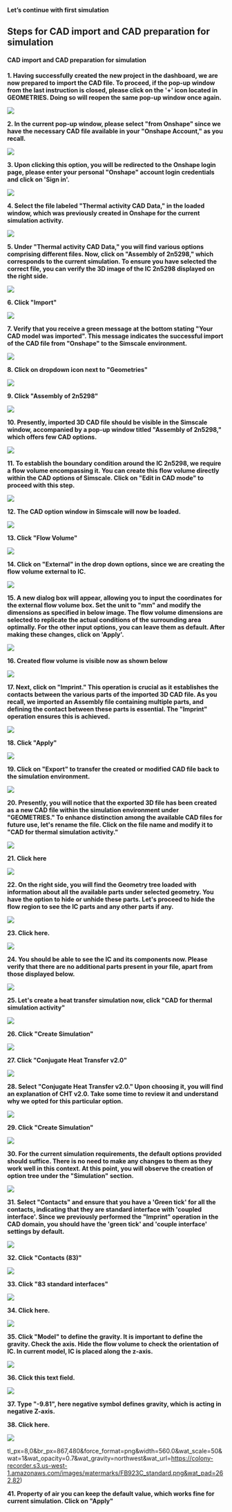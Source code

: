 **Let’s continue with first simulation**

## Steps for CAD import and CAD preparation for simulation

#### CAD import and CAD preparation for simulation

**1. Having successfully created the new project in the dashboard, we are now prepared to import the CAD file. To proceed, if the pop-up window from the last instruction is closed, please click on the '+' icon located in GEOMETRIES. Doing so will reopen the same pop-up window once again.**

![](https://ajeuwbhvhr.cloudimg.io/colony-recorder.s3.amazonaws.com/files/2023-08-09/53caab67-d3c8-40c0-90b6-9a6e8e38231f/File.jpeg?tl_px=0,0&br_px=859,480&force_format=png&width=560.0&wat_scale=50&wat=1&wat_opacity=0.7&wat_gravity=northwest&wat_url=https://colony-recorder.s3.us-west-1.amazonaws.com/images/watermarks/FB923C_standard.png&wat_pad=135,29)

**2. 
In the current pop-up window, please select "from Onshape" since we have the necessary CAD file available in your "Onshape Account," as you recall.**

![](https://ajeuwbhvhr.cloudimg.io/colony-recorder.s3.amazonaws.com/files/2023-08-09/44111ea3-7301-4332-a1d4-988f04ed355c/File.jpeg?tl_px=144,54&br_px=1004,535&force_format=png&width=560.0&wat_scale=50&wat=1&wat_opacity=0.7&wat_gravity=northwest&wat_url=https://colony-recorder.s3.us-west-1.amazonaws.com/images/watermarks/FB923C_standard.png&wat_pad=262,138)

**3. Upon clicking this option, you will be redirected to the Onshape login page, please enter your personal "Onshape" account login credentials and click on 'Sign in'.**

![](https://ajeuwbhvhr.cloudimg.io/colony-recorder.s3.amazonaws.com/files/2023-08-09/247bc612-041b-4686-8be9-c365f765e769/File.jpeg?tl_px=0,57&br_px=859,538&force_format=png&width=560.0&wat_scale=50&wat=1&wat_opacity=0.7&wat_gravity=northwest&wat_url=https://colony-recorder.s3.us-west-1.amazonaws.com/images/watermarks/FB923C_standard.png&wat_pad=192,138)

**4. Select the file labeled "Thermal activity CAD Data," in the loaded window, which was previously created in Onshape for the current simulation activity.**

![](https://ajeuwbhvhr.cloudimg.io/colony-recorder.s3.amazonaws.com/files/2023-08-09/93e3738e-c58a-4b98-bda6-cb35f817e80a/File.jpeg?tl_px=0,0&br_px=859,480&force_format=png&width=560.0&wat_scale=50&wat=1&wat_opacity=0.7&wat_gravity=northwest&wat_url=https://colony-recorder.s3.us-west-1.amazonaws.com/images/watermarks/FB923C_standard.png&wat_pad=84,82)

**5. Under "Thermal activity CAD Data," you will find various options comprising different files. Now, click on "Assembly of 2n5298," which corresponds to the current simulation. To ensure you have selected the correct file, you can verify the 3D image of the IC 2n5298 displayed on the right side.**

![](https://ajeuwbhvhr.cloudimg.io/colony-recorder.s3.amazonaws.com/files/2023-08-09/3f0381a3-125f-47e3-a7a4-455d6e015cf8/File.jpeg?tl_px=0,0&br_px=859,480&force_format=png&width=560.0&wat_scale=50&wat=1&wat_opacity=0.7&wat_gravity=northwest&wat_url=https://colony-recorder.s3.us-west-1.amazonaws.com/images/watermarks/FB923C_standard.png&wat_pad=72,116)

**6. Click "Import"**

![](https://ajeuwbhvhr.cloudimg.io/colony-recorder.s3.amazonaws.com/files/2023-08-09/f1b126f9-19da-42af-99a6-7b5c4b3f07ae/File.jpeg?tl_px=39,138&br_px=899,619&force_format=png&width=560.0&wat_scale=50&wat=1&wat_opacity=0.7&wat_gravity=northwest&wat_url=https://colony-recorder.s3.us-west-1.amazonaws.com/images/watermarks/FB923C_standard.png&wat_pad=507,251)

**7. Verify that you receive a green message at the bottom stating "Your CAD model was imported". This message indicates the successful import of the CAD file from "Onshape" to the Simscale environment.**

![](https://ajeuwbhvhr.cloudimg.io/colony-recorder.s3.amazonaws.com/files/2023-08-09/5845eac4-79ac-4f92-bc90-238ca2f065ff/File.jpeg?tl_px=39,138&br_px=899,619&force_format=png&width=560.0&wat_scale=50&wat=1&wat_opacity=0.7&wat_gravity=northwest&wat_url=https://colony-recorder.s3.us-west-1.amazonaws.com/images/watermarks/FB923C_standard.png&wat_pad=338,261)

**8. Click on dropdown icon next to "Geometries"**

![](https://ajeuwbhvhr.cloudimg.io/colony-recorder.s3.amazonaws.com/files/2023-08-09/c8145004-b5ec-47d2-9aa6-afad09f80ff2/File.jpeg?tl_px=0,0&br_px=859,480&force_format=png&width=560.0&wat_scale=50&wat=1&wat_opacity=0.7&wat_gravity=northwest&wat_url=https://colony-recorder.s3.us-west-1.amazonaws.com/images/watermarks/FB923C_standard.png&wat_pad=-1,36)

**9. Click "Assembly of 2n5298"**

![](https://ajeuwbhvhr.cloudimg.io/colony-recorder.s3.amazonaws.com/files/2023-08-09/9585a54a-5380-4c7b-9470-155d327d8fca/File.jpeg?tl_px=0,0&br_px=859,480&force_format=png&width=560.0&wat_scale=50&wat=1&wat_opacity=0.7&wat_gravity=northwest&wat_url=https://colony-recorder.s3.us-west-1.amazonaws.com/images/watermarks/FB923C_standard.png&wat_pad=47,48)

**10. 
Presently, imported 3D CAD file should be visible in the Simscale window, accompanied by a pop-up window titled "Assembly of 2n5298," which offers few CAD options.**

![](https://ajeuwbhvhr.cloudimg.io/colony-recorder.s3.amazonaws.com/files/2023-08-09/76692270-f269-48f6-aad4-c51ffb2b9015/File.jpeg?tl_px=219,16&br_px=1366,657&force_format=png&width=560.0&wat_scale=50&wat=1&wat_opacity=0.7&wat_gravity=northwest&wat_url=https://colony-recorder.s3.us-west-1.amazonaws.com/images/watermarks/FB923C_standard.png&wat_pad=312,160)

**11. To establish the boundary condition around the IC 2n5298, we require a flow volume encompassing it. You can create this flow volume directly within the CAD options of Simscale. Click on "Edit in CAD mode" to proceed with this step.**

![](https://ajeuwbhvhr.cloudimg.io/colony-recorder.s3.amazonaws.com/files/2023-08-09/f3043b0a-bbc9-40e8-9d1f-c17f5b45a5f5/File.jpeg?tl_px=0,0&br_px=859,480&force_format=png&width=560.0&wat_scale=50&wat=1&wat_opacity=0.7&wat_gravity=northwest&wat_url=https://colony-recorder.s3.us-west-1.amazonaws.com/images/watermarks/FB923C_standard.png&wat_pad=191,117)

**12. The CAD option window in Simscale will now be loaded.**

![](https://ajeuwbhvhr.cloudimg.io/colony-recorder.s3.amazonaws.com/files/2023-08-09/867d4e9d-bd2e-4837-b17d-525f41fa5438/File.jpeg?tl_px=0,0&br_px=1366,657&force_format=png&width=560.0&wat_scale=50&wat=1&wat_opacity=0.7&wat_gravity=northwest&wat_url=https://colony-recorder.s3.us-west-1.amazonaws.com/images/watermarks/FB923C_standard.png&wat_pad=394,188)

**13. Click "Flow Volume"**

![](https://ajeuwbhvhr.cloudimg.io/colony-recorder.s3.amazonaws.com/files/2023-08-09/f268691d-7284-440c-8969-8b409d3cb832/File.jpeg?tl_px=0,0&br_px=859,480&force_format=png&width=560.0&wat_scale=50&wat=1&wat_opacity=0.7&wat_gravity=northwest&wat_url=https://colony-recorder.s3.us-west-1.amazonaws.com/images/watermarks/FB923C_standard.png&wat_pad=21,44)

**14. Click on "External" in the drop down options, since we are creating the flow volume external to IC.**

![](https://ajeuwbhvhr.cloudimg.io/colony-recorder.s3.amazonaws.com/files/2023-08-09/f1e774f4-d72d-43b0-9985-2280e718920f/File.jpeg?tl_px=0,0&br_px=859,480&force_format=png&width=560.0&wat_scale=50&wat=1&wat_opacity=0.7&wat_gravity=northwest&wat_url=https://colony-recorder.s3.us-west-1.amazonaws.com/images/watermarks/FB923C_standard.png&wat_pad=25,71)

**15. A new dialog box will appear, allowing you to input the coordinates for the external flow volume box. Set the unit to "mm" and modify the dimensions  as specified in below image. The flow volume dimensions are selected to replicate the actual conditions of the surrounding area optimally. For the other input options, you can leave them as default. After making these changes, click on 'Apply'.**

![](https://ajeuwbhvhr.cloudimg.io/colony-recorder.s3.amazonaws.com/files/2023-08-09/1c8da842-b26f-4102-87a8-dd5096174747/File.jpeg?tl_px=0,107&br_px=982,657&force_format=png&width=560.0&wat_scale=50&wat=1&wat_opacity=0.7&wat_gravity=northwest&wat_url=https://colony-recorder.s3.us-west-1.amazonaws.com/images/watermarks/FB923C_standard.png&wat_pad=193,207)

**16. Created flow volume is visible now as shown below**

![](https://ajeuwbhvhr.cloudimg.io/colony-recorder.s3.amazonaws.com/files/2023-08-09/a6ae2cde-d258-4a15-a70c-faec5cd4c556/File.jpeg?tl_px=0,0&br_px=1366,657&force_format=png&width=560.0&wat_scale=50&wat=1&wat_opacity=0.7&wat_gravity=northwest&wat_url=https://colony-recorder.s3.us-west-1.amazonaws.com/images/watermarks/FB923C_standard.png&wat_pad=332,198)

**17. Next, click on "Imprint." This operation is crucial as it establishes the contacts between the various parts of the imported 3D CAD file. As you recall, we imported an Assembly file containing multiple parts, and defining the contact between these parts is essential. The "Imprint" operation ensures this is achieved.**

![](https://ajeuwbhvhr.cloudimg.io/colony-recorder.s3.amazonaws.com/files/2023-08-09/37aa9887-7f6d-4759-843d-92b49ebe6796/File.jpeg?tl_px=277,0&br_px=1137,480&force_format=png&width=560.0&wat_scale=50&wat=1&wat_opacity=0.7&wat_gravity=northwest&wat_url=https://colony-recorder.s3.us-west-1.amazonaws.com/images/watermarks/FB923C_standard.png&wat_pad=262,46)

**18. Click "Apply"**

![](https://ajeuwbhvhr.cloudimg.io/colony-recorder.s3.amazonaws.com/files/2023-08-09/38c221db-0b71-48e5-ad5a-79854720ba73/File.jpeg?tl_px=61,0&br_px=920,480&force_format=png&width=560.0&wat_scale=50&wat=1&wat_opacity=0.7&wat_gravity=northwest&wat_url=https://colony-recorder.s3.us-west-1.amazonaws.com/images/watermarks/FB923C_standard.png&wat_pad=262,123)

**19. Click on "Export" to transfer the created or modified CAD file back to the simulation environment.**

![](https://ajeuwbhvhr.cloudimg.io/colony-recorder.s3.amazonaws.com/files/2023-08-09/f039b04c-c47a-442a-9837-8e5414be0673/File.jpeg?tl_px=506,0&br_px=1366,480&force_format=png&width=560.0&wat_scale=50&wat=1&wat_opacity=0.7&wat_gravity=northwest&wat_url=https://colony-recorder.s3.us-west-1.amazonaws.com/images/watermarks/FB923C_standard.png&wat_pad=502,40)

**20. 
Presently, you will notice that the exported 3D file has been created as a new CAD file within the simulation environment under "GEOMETRIES." To enhance distinction among the available CAD files for future use, let's rename the file. Click on the file name and modify it to "CAD for thermal simulation activity."**

![](https://ajeuwbhvhr.cloudimg.io/colony-recorder.s3.amazonaws.com/files/2023-08-09/40fdd08f-f001-4798-81dd-008ad9861fe3/File.jpeg?tl_px=0,0&br_px=859,480&force_format=png&width=560.0&wat_scale=50&wat=1&wat_opacity=0.7&wat_gravity=northwest&wat_url=https://colony-recorder.s3.us-west-1.amazonaws.com/images/watermarks/FB923C_standard.png&wat_pad=257,46)

**21. Click here**

![](https://ajeuwbhvhr.cloudimg.io/colony-recorder.s3.amazonaws.com/files/2023-08-09/4fb867c5-c75d-4096-8ef6-e7a7d6c00cd9/File.jpeg?tl_px=117,0&br_px=976,480&force_format=png&width=560.0&wat_scale=50&wat=1&wat_opacity=0.7&wat_gravity=northwest&wat_url=https://colony-recorder.s3.us-west-1.amazonaws.com/images/watermarks/FB923C_standard.png&wat_pad=262,35)

**22. On the right side, you will find the Geometry tree loaded with information about all the available parts under selected geometry. You have the option to hide or unhide these parts. Let's proceed to hide the flow region to see the IC parts and any other parts if any.**

![](https://ajeuwbhvhr.cloudimg.io/colony-recorder.s3.amazonaws.com/files/2023-08-09/897581c4-417b-4ccd-a517-7cb13a3d8d53/File.jpeg?tl_px=219,0&br_px=1366,640&force_format=png&width=560.0&wat_scale=50&wat=1&wat_opacity=0.7&wat_gravity=northwest&wat_url=https://colony-recorder.s3.us-west-1.amazonaws.com/images/watermarks/FB923C_standard.png&wat_pad=299,132)

**23. Click here.**

![](https://ajeuwbhvhr.cloudimg.io/colony-recorder.s3.amazonaws.com/files/2023-08-09/fb08a070-e166-4195-8834-e8a74cbbdb1e/File.jpeg?tl_px=506,37&br_px=1366,518&force_format=png&width=560.0&wat_scale=50&wat=1&wat_opacity=0.7&wat_gravity=northwest&wat_url=https://colony-recorder.s3.us-west-1.amazonaws.com/images/watermarks/FB923C_standard.png&wat_pad=521,138)

**24. You should be able to see the IC and its components now. Please verify that there are no additional parts present in your file, apart from those displayed below.**

![](https://ajeuwbhvhr.cloudimg.io/colony-recorder.s3.amazonaws.com/files/2023-08-09/0417fd15-922e-4923-a366-b26849ef9acf/File.jpeg?tl_px=0,0&br_px=1366,657&force_format=png&width=560.0&wat_scale=50&wat=1&wat_opacity=0.7&wat_gravity=northwest&wat_url=https://colony-recorder.s3.us-west-1.amazonaws.com/images/watermarks/FB923C_standard.png&wat_pad=275,132)

**25. Let's create a heat transfer simulation now, click "CAD for thermal simulation activity"**

![](https://ajeuwbhvhr.cloudimg.io/colony-recorder.s3.amazonaws.com/files/2023-08-09/a3aa2613-d433-4b23-86e6-e1ab855109ea/File.jpeg?tl_px=0,0&br_px=859,480&force_format=png&width=560.0&wat_scale=50&wat=1&wat_opacity=0.7&wat_gravity=northwest&wat_url=https://colony-recorder.s3.us-west-1.amazonaws.com/images/watermarks/FB923C_standard.png&wat_pad=69,71)

**26. Click "Create Simulation"**

![](https://ajeuwbhvhr.cloudimg.io/colony-recorder.s3.amazonaws.com/files/2023-08-09/4b128623-dced-4078-9889-7b689270a61e/File.jpeg?tl_px=70,64&br_px=930,545&force_format=png&width=560.0&wat_scale=50&wat=1&wat_opacity=0.7&wat_gravity=northwest&wat_url=https://colony-recorder.s3.us-west-1.amazonaws.com/images/watermarks/FB923C_standard.png&wat_pad=262,138)

**27. Click "Conjugate Heat Transfer v2.0"**

![](https://ajeuwbhvhr.cloudimg.io/colony-recorder.s3.amazonaws.com/files/2023-08-09/b01edbf1-7642-4f4e-acb6-c05a6888612b/File.jpeg?tl_px=0,64&br_px=859,545&force_format=png&width=560.0&wat_scale=50&wat=1&wat_opacity=0.7&wat_gravity=northwest&wat_url=https://colony-recorder.s3.us-west-1.amazonaws.com/images/watermarks/FB923C_standard.png&wat_pad=241,138)

**28. Select "Conjugate Heat Transfer v2.0." Upon choosing it, you will find an explanation of CHT v2.0. Take some time to review it and understand why we opted for this particular option.**

![](https://ajeuwbhvhr.cloudimg.io/colony-recorder.s3.amazonaws.com/files/2023-08-09/f6d11665-a755-4637-b52d-193ff751b7ca/File.jpeg?tl_px=506,82&br_px=1366,563&force_format=png&width=560.0&wat_scale=50&wat=1&wat_opacity=0.7&wat_gravity=northwest&wat_url=https://colony-recorder.s3.us-west-1.amazonaws.com/images/watermarks/FB923C_standard.png&wat_pad=316,138)

**29. Click "Create Simulation"**

![](https://ajeuwbhvhr.cloudimg.io/colony-recorder.s3.amazonaws.com/files/2023-08-09/976e5c88-8246-410f-a695-ca5cfdbd2035/File.jpeg?tl_px=506,176&br_px=1366,657&force_format=png&width=560.0&wat_scale=50&wat=1&wat_opacity=0.7&wat_gravity=northwest&wat_url=https://colony-recorder.s3.us-west-1.amazonaws.com/images/watermarks/FB923C_standard.png&wat_pad=320,259)

**30. For the current simulation requirements, the default options provided should suffice. There is no need to make any changes to them as they work well in this context. At this point, you will observe the creation of option tree under the "Simulation" section.**

![](https://ajeuwbhvhr.cloudimg.io/colony-recorder.s3.amazonaws.com/files/2023-08-09/e60f31a9-8dfe-4b7a-94c1-d885c64a08fa/File.jpeg?tl_px=121,0&br_px=981,480&force_format=png&width=560.0&wat_scale=50&wat=1&wat_opacity=0.7&wat_gravity=northwest&wat_url=https://colony-recorder.s3.us-west-1.amazonaws.com/images/watermarks/FB923C_standard.png&wat_pad=262,36)

**31. Select "Contacts" and ensure that you have a 'Green tick' for all the contacts, indicating that they are standard interface with 'coupled interface'. Since we previously performed the "Imprint" operation in the CAD domain, you should have the 'green tick' and 'couple interface' settings by default.**

![](https://ajeuwbhvhr.cloudimg.io/colony-recorder.s3.amazonaws.com/files/2023-08-09/67683155-e956-4269-bd21-8daa11f1691a/File.jpeg?tl_px=0,5&br_px=859,486&force_format=png&width=560.0&wat_scale=50&wat=1&wat_opacity=0.7&wat_gravity=northwest&wat_url=https://colony-recorder.s3.us-west-1.amazonaws.com/images/watermarks/FB923C_standard.png&wat_pad=69,138)

**32. Click "Contacts (83)"**

![](https://ajeuwbhvhr.cloudimg.io/colony-recorder.s3.amazonaws.com/files/2023-08-09/e509efa2-e19b-48b8-8464-96aa85468082/File.jpeg?tl_px=0,13&br_px=859,494&force_format=png&width=560.0&wat_scale=50&wat=1&wat_opacity=0.7&wat_gravity=northwest&wat_url=https://colony-recorder.s3.us-west-1.amazonaws.com/images/watermarks/FB923C_standard.png&wat_pad=65,138)

**33. Click "83 standard interfaces"**

![](https://ajeuwbhvhr.cloudimg.io/colony-recorder.s3.amazonaws.com/files/2023-08-09/30e451e5-892c-49ed-93ce-4fc33d60277b/File.jpeg?tl_px=0,38&br_px=859,519&force_format=png&width=560.0&wat_scale=50&wat=1&wat_opacity=0.7&wat_gravity=northwest&wat_url=https://colony-recorder.s3.us-west-1.amazonaws.com/images/watermarks/FB923C_standard.png&wat_pad=68,138)

**34. Click here.**

![](https://ajeuwbhvhr.cloudimg.io/colony-recorder.s3.amazonaws.com/files/2023-08-09/768e2b09-2e26-45e5-981e-74b7e16def5b/File.jpeg?tl_px=118,0&br_px=977,480&force_format=png&width=560.0&wat_scale=50&wat=1&wat_opacity=0.7&wat_gravity=northwest&wat_url=https://colony-recorder.s3.us-west-1.amazonaws.com/images/watermarks/FB923C_standard.png&wat_pad=262,34)

**35. Click "Model" to define the gravity. It is important to define the gravity. Check the axis. Hide the flow volume to check the orientation of IC. In current model, IC is placed along the z-axis.**

![](https://ajeuwbhvhr.cloudimg.io/colony-recorder.s3.amazonaws.com/files/2023-08-09/9198222b-ad15-4b05-a95e-858ad3817431/File.jpeg?tl_px=0,82&br_px=859,563&force_format=png&width=560.0&wat_scale=50&wat=1&wat_opacity=0.7&wat_gravity=northwest&wat_url=https://colony-recorder.s3.us-west-1.amazonaws.com/images/watermarks/FB923C_standard.png&wat_pad=45,138)

**36. Click this text field.**

![](https://ajeuwbhvhr.cloudimg.io/colony-recorder.s3.amazonaws.com/files/2023-08-09/61b32903-76dd-4219-9255-87f0ff176efe/File.jpeg?tl_px=62,0&br_px=922,480&force_format=png&width=560.0&wat_scale=50&wat=1&wat_opacity=0.7&wat_gravity=northwest&wat_url=https://colony-recorder.s3.us-west-1.amazonaws.com/images/watermarks/FB923C_standard.png&wat_pad=262,134)

**37. Type "-9.81", here negative symbol defines gravity, which is acting in negative Z-axis.**

**38. Click here.**

![](https://ajeuwbhvhr.cloudimg.io/colony-recorder.s3.amazonaws.com/files/2023-08-09/bdba5891-fd3e-4dd9-99d0-90ec8a1ac493/File.jpeg?tl_px=125,0&br_px=984,480&force_format=png&width=560.0&wat_scale=50&wat=1&wat_opacity=0.7&wat_gravity=northwest&wat_url=https://colony-recorder.s3.us-west-1.amazonaws.com/images/watermarks/FB923C_standard.png&wat_pad=262,28)

tl_px=8,0&br_px=867,480&force_format=png&width=560.0&wat_scale=50&wat=1&wat_opacity=0.7&wat_gravity=northwest&wat_url=https://colony-recorder.s3.us-west-1.amazonaws.com/images/watermarks/FB923C_standard.png&wat_pad=262,82)

**41. Property of air you can keep the default value, which works fine for current simulation. Click on "Apply"**